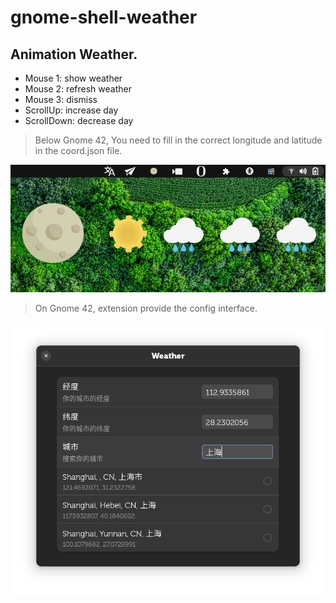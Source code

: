 # gnome-shell-weather

## Animation Weather.

- Mouse 1: show weather
- Mouse 2: refresh weather
- Mouse 3: dismiss
- ScrollUp: increase day
- ScrollDown: decrease day

> Below Gnome 42, You need to fill in the correct longitude and latitude in the coord.json file.

![](screenshot.png)

> On Gnome 42, extension provide the config interface.

![](screenshot1.png)
